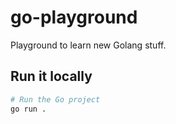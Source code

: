 # go-playground

Playground to learn new Golang stuff.

## Run it locally

```bash
# Run the Go project
go run .
```